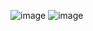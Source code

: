 ![image](https://user-images.githubusercontent.com/100159089/235945654-5e904f80-afc5-4ca2-9264-25b9cbcdf28e.png)
![image](https://user-images.githubusercontent.com/100159089/235945722-54d8e83e-7733-4238-96b5-817b609e196f.png)
